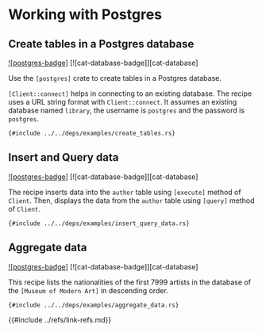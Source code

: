 # Working with Postgres

## Create tables in a Postgres database

[![postgres-badge]][postgres] [![cat-database-badge]][cat-database]

Use the `[postgres]` crate to create tables in a Postgres database.

`[Client::connect]` helps in connecting to an existing database. The recipe uses a URL string format with `Client::connect`. It assumes an existing database named `library`, the username is `postgres` and the password is `postgres`.

```rust,editable,no_run
{#include ../../deps/examples/create_tables.rs}
```

## Insert and Query data

[![postgres-badge]][postgres] [![cat-database-badge]][cat-database]

The recipe inserts data into the `author` table using `[execute]` method of `Client`. Then, displays the data from the `author` table  using `[query]` method of `Client`.

```rust,editable,no_run
{#include ../../deps/examples/insert_query_data.rs}
```

## Aggregate data

[![postgres-badge]][postgres] [![cat-database-badge]][cat-database]

This recipe lists the nationalities of the first 7999 artists in the database of the `[Museum of Modern Art]` in descending order.

```rust,editable,no_run
{#include ../../deps/examples/aggregate_data.rs}
```

[postgres]: https://docs.rs/postgres/0.17.2/postgres/
[Client::connect]: https://docs.rs/postgres/0.17.2/postgres/struct.Client.html#method.connect
[execute]: https://docs.rs/postgres/0.17.2/postgres/struct.Client.html#method.execute
[query]: https://docs.rs/postgres/0.17.2/postgres/struct.Client.html#method.query
[Museum of Modern Art]: https://github.com/MuseumofModernArt/collection/blob/master/Artists.csv
{{#include ../refs/link-refs.md}}
